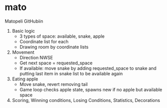 # mato
Matopeli GitHubiin
1. Basic logic
    - 3 types of space: available, snake, apple
    - Coordinate list for each
    - Drawing room by coordinate lists
2. Movement
    - Direction NWSE
    - Get next space = requested_space
    - If available: move snake by adding requested_space to snake and putting last item in snake list to be available again
3. Eating apple
    - Move snake, revert removing tail
    - Game loop checks apple state, spawns new if no apple but available space
4. Scoring, Winning conditions, Losing Conditions, Statistics, Decorations